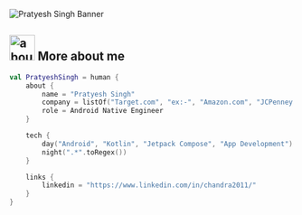 
![Pratyesh Singh Banner](https://raw.github.com/PratyeshSingh/PratyeshSingh/main/images/Banner.jpg)

## <img width="45" alt="about" src="https://raw.github.com/PratyeshSingh/PratyeshSingh/main/images/about.png"> More about me
```kotlin
val PratyeshSingh = human {
    about {
        name = "Pratyesh Singh"
        company = listOf("Target.com", "ex:-", "Amazon.com", "JCPenney.com", "PepperFry.com", "PolicyBazaar.com")
        role = Android Native Engineer
    }

    tech {
        day("Android", "Kotlin", "Jetpack Compose", "App Development")
        night(".*".toRegex())
    }

    links {
        linkedin = "https://www.linkedin.com/in/chandra2011/"
    }
}
```
